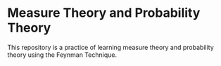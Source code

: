 # Measure Theory and Probability Theory

This repository is a practice of learning measure theory and probability theory using the Feynman Technique.
